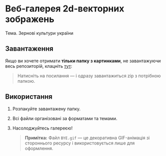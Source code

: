 


# Веб-галерея 2d-векторних зображень
Тема. Зернові культури україни

## Завантаження

Якщо ви хочете отримати **тільки папку з картинками**, не завантажуючи весь репозиторій, клацніть [тут](https://download-directory.github.io/?url=https://github.com/anxrtds/Pictures/tree/main/assets/images&filename=pictures):

> Натисніть на посилання — і одразу завантажиться zip з потрібною папкою.



## Використання

1. Розпакуйте завантажену папку.
2. Всі файли організовані за форматами та темами.
3. Насолоджуйтесь галереєю!

   > **Примітка:** Файл `BYE.gif` — це декоративна GIF-анімація зі стороннього ресурсу і використовується лише для оформлення.





